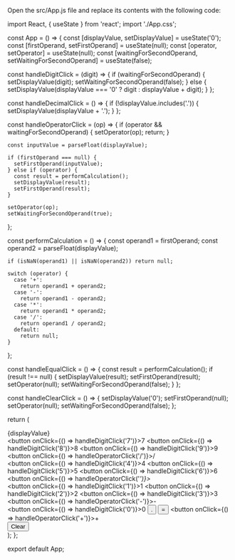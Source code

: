 Open the src/App.js file and replace its contents with the following code:


import React, { useState } from 'react';
import './App.css';

const App = () => {
  const [displayValue, setDisplayValue] = useState('0');
  const [firstOperand, setFirstOperand] = useState(null);
  const [operator, setOperator] = useState(null);
  const [waitingForSecondOperand, setWaitingForSecondOperand] = useState(false);

  const handleDigitClick = (digit) => {
    if (waitingForSecondOperand) {
      setDisplayValue(digit);
      setWaitingForSecondOperand(false);
    } else {
      setDisplayValue(displayValue === '0' ? digit : displayValue + digit);
    }
  };

  const handleDecimalClick = () => {
    if (!displayValue.includes('.')) {
      setDisplayValue(displayValue + '.');
    }
  };

  const handleOperatorClick = (op) => {
    if (operator && waitingForSecondOperand) {
      setOperator(op);
      return;
    }

    const inputValue = parseFloat(displayValue);

    if (firstOperand === null) {
      setFirstOperand(inputValue);
    } else if (operator) {
      const result = performCalculation();
      setDisplayValue(result);
      setFirstOperand(result);
    }

    setOperator(op);
    setWaitingForSecondOperand(true);
  };

  const performCalculation = () => {
    const operand1 = firstOperand;
    const operand2 = parseFloat(displayValue);

    if (isNaN(operand1) || isNaN(operand2)) return null;

    switch (operator) {
      case '+':
        return operand1 + operand2;
      case '-':
        return operand1 - operand2;
      case '*':
        return operand1 * operand2;
      case '/':
        return operand1 / operand2;
      default:
        return null;
    }
  };

  const handleEqualClick = () => {
    const result = performCalculation();
    if (result !== null) {
      setDisplayValue(result);
      setFirstOperand(result);
      setOperator(null);
      setWaitingForSecondOperand(false);
    }
  };

  const handleClearClick = () => {
    setDisplayValue('0');
    setFirstOperand(null);
    setOperator(null);
    setWaitingForSecondOperand(false);
  };

  return (
    <div className="calculator">
      <div className="display">{displayValue}</div>
      <div className="keypad">
        <div className="row">
          <button onClick={() => handleDigitClick('7')}>7</button>
          <button onClick={() => handleDigitClick('8')}>8</button>
          <button onClick={() => handleDigitClick('9')}>9</button>
          <button onClick={() => handleOperatorClick('/')}>/</button>
        </div>
        <div className="row">
          <button onClick={() => handleDigitClick('4')}>4</button>
          <button onClick={() => handleDigitClick('5')}>5</button>
          <button onClick={() => handleDigitClick('6')}>6</button>
          <button onClick={() => handleOperatorClick('*')}>*</button>
        </div>
        <div className="row">
          <button onClick={() => handleDigitClick('1')}>1</button>
          <button onClick={() => handleDigitClick('2')}>2</button>
          <button onClick={() => handleDigitClick('3')}>3</button>
          <button onClick={() => handleOperatorClick('-')}>-</button>
        </div>
        <div className="row">
          <button onClick={() => handleDigitClick('0')}>0</button>
          <button onClick={handleDecimalClick}>.</button>
          <button onClick={handleEqualClick}>=</button>
          <button onClick={() => handleOperatorClick('+')}>+</button>
        </div>
        <div className="row">
          <button onClick={handleClearClick}>Clear</button>
        </div>
      </div>
    </div>
  );
};

export default App;
